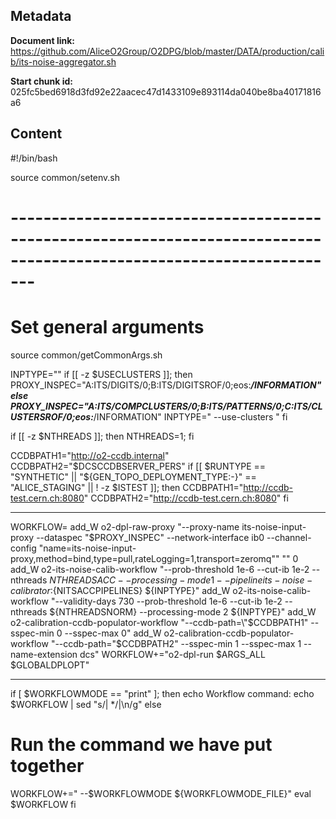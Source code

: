 ## Metadata

**Document link:** https://github.com/AliceO2Group/O2DPG/blob/master/DATA/production/calib/its-noise-aggregator.sh

**Start chunk id:** 025fc5bed6918d3fd92e22aacec47d1433109e893114da040be8ba40171816a6

## Content

#!/bin/bash

source common/setenv.sh

# ---------------------------------------------------------------------------------------------------------------------
# Set general arguments
source common/getCommonArgs.sh

INPTYPE=""
if [[ -z $USECLUSTERS ]]; then
  PROXY_INSPEC="A:ITS/DIGITS/0;B:ITS/DIGITSROF/0;eos:***/INFORMATION"
else
  PROXY_INSPEC="A:ITS/COMPCLUSTERS/0;B:ITS/PATTERNS/0;C:ITS/CLUSTERSROF/0;eos:***/INFORMATION"
  INPTYPE=" --use-clusters "
fi

if [[ -z $NTHREADS ]]; then NTHREADS=1; fi

CCDBPATH1="http://o2-ccdb.internal"
CCDBPATH2="$DCSCCDBSERVER_PERS"
if [[ $RUNTYPE == "SYNTHETIC" || "${GEN_TOPO_DEPLOYMENT_TYPE:-}" == "ALICE_STAGING" || ! -z $ISTEST ]]; then
  CCDBPATH1="http://ccdb-test.cern.ch:8080"
  CCDBPATH2="http://ccdb-test.cern.ch:8080"
fi

---

WORKFLOW=
add_W o2-dpl-raw-proxy "--proxy-name its-noise-input-proxy --dataspec \"$PROXY_INSPEC\" --network-interface ib0 --channel-config \"name=its-noise-input-proxy,method=bind,type=pull,rateLogging=1,transport=zeromq\"" "" 0
add_W o2-its-noise-calib-workflow "--prob-threshold 1e-6 --cut-ib 1e-2 --nthreads ${NTHREADSACC} --processing-mode 1 --pipeline its-noise-calibrator:${NITSACCPIPELINES} ${INPTYPE}"
add_W o2-its-noise-calib-workflow "--validity-days 730 --prob-threshold 1e-6 --cut-ib 1e-2 --nthreads ${NTHREADSNORM} --processing-mode 2 ${INPTYPE}"
add_W o2-calibration-ccdb-populator-workflow "--ccdb-path=\"$CCDBPATH1\" --sspec-min 0 --sspec-max 0"
add_W o2-calibration-ccdb-populator-workflow "--ccdb-path=\"$CCDBPATH2\" --sspec-min 1 --sspec-max 1 --name-extension dcs"
WORKFLOW+="o2-dpl-run $ARGS_ALL $GLOBALDPLOPT"

---

if [ $WORKFLOWMODE == "print" ]; then
  echo Workflow command:
  echo $WORKFLOW | sed "s/| */|\n/g"
else
  # Run the command we have put together
  WORKFLOW+=" --$WORKFLOWMODE ${WORKFLOWMODE_FILE}"
  eval $WORKFLOW
fi